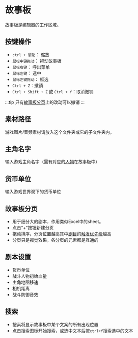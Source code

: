 # 故事板

故事板是编辑器的工作区域。

## 按键操作
- `ctrl + 滚轮`： 缩放
- `鼠标中键拖动`： 拖动故事板
- `鼠标右键`： 呼出菜单
- `鼠标左键`： 选中
- `鼠标左键拖动`： 框选
- `Ctrl + Z`：撤销
- `Ctrl + Shift + Z` 或 `Ctrl + Y`：取消撤销

:::tip
只有[故事板分页](#故事板分页)上的改动可以撤销
:::

## 素材路径
游戏图片/音频素材请放入这个文件夹或它的子文件夹内。

## 主角名字
输入游戏主角名字（需有对应的[人物](./character.html)在故事板中）

## 货币单位
输入游戏世界观下的货币单位

## 故事板分页

- 用于细分大的剧本，作用类似Excel中的sheet。
- 点击"+"按钮新建分页
- 拖动排序，分页位置越高其中[剧目](./act.html)的[触发优先级](./act.html#剧目优先级)越高
- 分页只是视觉效果，各分页的元素都是互通的

## 剧本设置

- 货币单位
- 战斗人物初始血量
- 主角地图移速
- 相机距离
- 战斗防御音效

## 搜索

- 搜索将显示故事板中某个文案的所有出现位置
- 点击搜索图标开始搜索，或选中文本后按`ctrl+f`搜索选中的文本